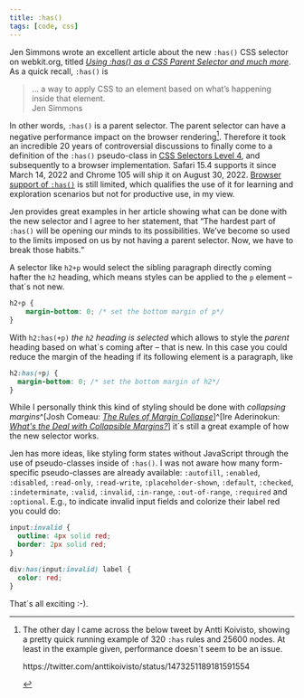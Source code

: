 ```yaml
---
title: :has()
tags: [code, css]
---
```

Jen Simmons wrote an excellent article about the new `:has()` CSS selector on webkit.org, titled [<cite>Using :has() as a CSS Parent Selector and much more</cite>](https://webkit.org/blog/13096/css-has-pseudo-class/). As a quick recall, `:has()` is

<blockquote>
… a way to apply CSS to an element based on what’s happening inside that element.
<footer>Jen Simmons</footer>
</blockquote>

In other words, `:has()` is a parent selector. The parent selector can have a negative performance impact on the browser rendering[^koivisto]. Therefore it took an incredible 20 years of controversial discussions to finally come to a definition of the `:has()` pseudo-class in [CSS Selectors Level 4](https://www.w3.org/TR/selectors-4/#relational), and subsequently to a browser implementation. Safari 15.4 supports it since March 14, 2022 and Chrome 105 will ship it on August 30, 2022. [Browser support of `:has()`](https://caniuse.com/?search=%3Ahas()) is still limited, which qualifies the use of it for learning and exploration scenarios but not for productive use, in my view.

Jen provides great examples in her article showing what can be done with the new selector and I agree to her statement, that <q>The hardest part of `:has()` will be opening our minds to its possibilities. We’ve become so used to the limits imposed on us by not having a parent selector. Now, we have to break those habits.</q>

A selector like `h2+p` would select the sibling paragraph directly coming hafter the `h2` heading, which means styles can be applied to the `p` element – that´s not new. 

```css
h2+p {
	margin-bottom: 0; /* set the bottom margin of p*/
}
```

With `h2:has(+p)` *the `h2` heading is selected* which allows to style the *parent* heading based on what´s coming after – that is new. In this case you could reduce the margin of the heading if its following element is a paragraph, like

```css
h2:has(+p) {
  margin-bottom: 0; /* set the bottom margin of h2*/
}
```

While I personally think this kind of styling should be done with *collapsing margins*^[Josh Comeau: [<cite>The Rules of Margin Collapse</cite>](https://www.joshwcomeau.com/css/rules-of-margin-collapse/)]^[Ire Aderinokun: [<cite>What's the Deal with Collapsible Margins?</cite>](https://bitsofco.de/collapsible-margins/)] it´s still a great example of how the new selector works.

Jen has more ideas, like styling form states without JavaScript through the use of pseudo-classes inside of `:has()`. I was not aware how many form-specific pseudo-classes are already available: `:autofill`, `:enabled`, `:disabled`, `:read-only`, `:read-write`, `:placeholder-shown`, `:default`, `:checked`, `:indeterminate`, `:valid`, `:invalid`, `:in-range`, `:out-of-range`, `:required` and `:optional`. E.g., to indicate invalid input fields and colorize their label red you could do:

```css
input:invalid {
  outline: 4px solid red;
  border: 2px solid red;
} 

div:has(input:invalid) label {
  color: red;
}
```

That´s all exciting :-).


[^koivisto]:The other day I came across the below tweet by Antti Koivisto, showing a pretty quick running example of 320 `:has` rules and 25600 nodes. At least in the example given, performance doesn´t seem to be an issue.
	<p>https://twitter.com/anttikoivisto/status/1473251189181591554</p>



